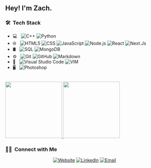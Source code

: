 <h2> Hey! I'm Zach.</h2>

<h3> 🛠 &nbsp;Tech Stack</h3>

- 💻 &nbsp;
  ![C++](https://img.shields.io/badge/-C++-333333?style=flat&logo=C%2B%2B&logoColor=00599C)
  ![Python](https://img.shields.io/badge/-Python-333333?style=flat&logo=python)
- 🌐 &nbsp;
  ![HTML5](https://img.shields.io/badge/-HTML5-333333?style=flat&logo=HTML5)
  ![CSS](https://img.shields.io/badge/-CSS-333333?style=flat&logo=CSS3&logoColor=1572B6)
  ![JavaScript](https://img.shields.io/badge/-JavaScript-333333?style=flat&logo=javascript)
  ![Node.js](https://img.shields.io/badge/-Node.js-333333?style=flat&logo=node.js)
  ![React](https://img.shields.io/badge/-React-333333?style=flat&logo=react)
  ![Next.Js](https://img.shields.io/badge/-Next-333333?style=flat&logo=nextdotjs)
- 🛢 &nbsp;
  ![SQL](https://img.shields.io/badge/-Microsoft%20SQL%20Server-333333?style=flat&logo=microsoftsqlserver)
  ![MongoDB](https://img.shields.io/badge/-MongoDB-333333?style=flat&logo=mongodb)
- ⚙️ &nbsp;
  ![Git](https://img.shields.io/badge/-Git-333333?style=flat&logo=git)
  ![GitHub](https://img.shields.io/badge/-GitHub-333333?style=flat&logo=github)
  ![Markdown](https://img.shields.io/badge/-Markdown-333333?style=flat&logo=markdown)
- 🔧 &nbsp;
  ![Visual Studio Code](https://img.shields.io/badge/-Visual%20Studio%20Code-333333?style=flat&logo=visual-studio-code&logoColor=007ACC)
  ![VIM](https://img.shields.io/badge/-VIM-333333?style=flat&logo=vim)
- 🖥 &nbsp;
  ![Photoshop](https://img.shields.io/badge/-Photoshop-333333?style=flat&logo=adobe-photoshop)

<br/>

<a href="https://github.com/zbarnz">
  <img height="180em" src="https://github-readme-stats.vercel.app/api?username=zbarnz&theme=buefy&show_icons=true" />
  <img height="180em" src="https://github-readme-stats.vercel.app/api/top-langs/?username=zbarnz&theme=buefy&layout=compact" />
</a>

<br/>

<h3> 🤝🏻 &nbsp;Connect with Me </h3>

<p align="center">
<a href="https://www.socnet.org/"><img alt="Website" src="https://img.shields.io/badge/Website-www.socnet.org-blue?style=flat-square&logo=google-chrome"></a>
<a href="https://www.linkedin.com/in/zach-barnes-92436614b/"><img alt="LinkedIn" src="https://img.shields.io/badge/LinkedIn-Zach%20Barnes-blue?style=flat-square&logo=linkedin"></a>
<a href="zbarnz@yahoo.com"><img alt="Email" src="https://img.shields.io/badge/Email-zbarnz@yahoo.com-blue?style=flat-square&logo=gmail"></a>
</p>
